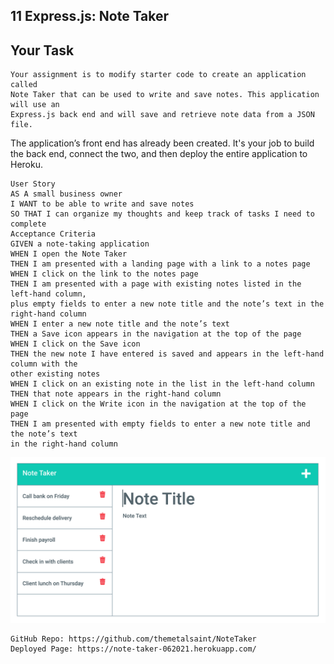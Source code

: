 ## 11 Express.js: Note Taker

## Your Task
```
Your assignment is to modify starter code to create an application called 
Note Taker that can be used to write and save notes. This application will use an 
Express.js back end and will save and retrieve note data from a JSON file.
```
The application’s front end has already been created. It's your job to build the 
back end, connect the two, and then deploy the entire application to Heroku.

```
User Story
AS A small business owner
I WANT to be able to write and save notes
SO THAT I can organize my thoughts and keep track of tasks I need to complete
Acceptance Criteria
GIVEN a note-taking application
WHEN I open the Note Taker
THEN I am presented with a landing page with a link to a notes page
WHEN I click on the link to the notes page
THEN I am presented with a page with existing notes listed in the left-hand column, 
plus empty fields to enter a new note title and the note’s text in the right-hand column
WHEN I enter a new note title and the note’s text
THEN a Save icon appears in the navigation at the top of the page
WHEN I click on the Save icon
THEN the new note I have entered is saved and appears in the left-hand column with the 
other existing notes
WHEN I click on an existing note in the list in the left-hand column
THEN that note appears in the right-hand column
WHEN I click on the Write icon in the navigation at the top of the page
THEN I am presented with empty fields to enter a new note title and the note’s text 
in the right-hand column
```

![screenshot](Develop\public\assets\images\11-express-homework-demo-01.png)

```
GitHub Repo: https://github.com/themetalsaint/NoteTaker
Deployed Page: https://note-taker-062021.herokuapp.com/
```